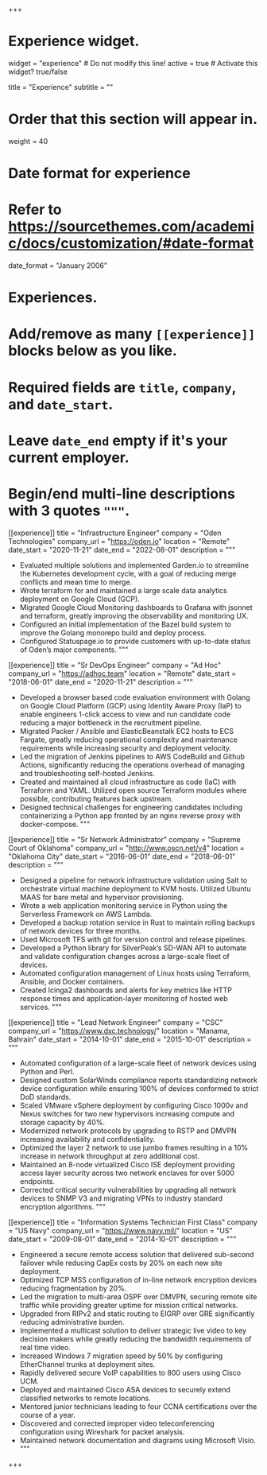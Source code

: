 +++
# Experience widget.
widget = "experience"  # Do not modify this line!
active = true  # Activate this widget? true/false

title = "Experience"
subtitle = ""

# Order that this section will appear in.
weight = 40

# Date format for experience
#   Refer to https://sourcethemes.com/academic/docs/customization/#date-format
date_format = "January 2006"

# Experiences.
#   Add/remove as many `[[experience]]` blocks below as you like.
#   Required fields are `title`, `company`, and `date_start`.
#   Leave `date_end` empty if it's your current employer.
#   Begin/end multi-line descriptions with 3 quotes `"""`.
[[experience]]
  title = "Infrastructure Engineer"
  company = "Oden Technologies"
  company_url = "https://oden.io"
  location = "Remote"
  date_start = "2020-11-21"
  date_end = "2022-08-01"
  description = """

- Evaluated multiple solutions and implemented Garden.io to streamline the Kubernetes development cycle, with a goal of reducing merge conflicts and mean time to merge.
- Wrote terraform for and maintained a large scale data analytics deployment on Google Cloud (GCP).
- Migrated Google Cloud Monitoring dashboards to Grafana with jsonnet and terraform, greatly improving the observability and monitoring UX.
- Configured an initial implementation of the Bazel build system to improve the Golang monorepo build and deploy process.
- Configured Statuspage.io to provide customers with up-to-date status of Oden’s major components.
  """

[[experience]]
  title = "Sr DevOps Engineer"
  company = "Ad Hoc"
  company_url = "https://adhoc.team"
  location = "Remote"
  date_start = "2018-06-01"
  date_end = "2020-11-21"
  description = """
- Developed a browser based code evaluation environment with Golang on Google Cloud Platform (GCP) using Identity Aware Proxy (IaP) to enable engineers 1-click access to view and run candidate code reducing a major bottleneck in the recruitment pipeline.
- Migrated Packer / Ansible and ElasticBeanstalk EC2 hosts to ECS Fargate, greatly reducing operational complexity and maintenance requirements while increasing security and deployment velocity.
- Led the migration of Jenkins pipelines to AWS CodeBuild and Github Actions, significantly reducing the operations overhead of managing and troubleshooting self-hosted Jenkins.
- Created and maintained all cloud infrastructure as code (IaC) with Terraform and YAML. Utilized open source Terraform modules where possible, contributing features back upstream.
- Designed technical challenges for engineering candidates including containerizing a Python app fronted by an nginx reverse proxy with docker-compose.
  """

[[experience]]
  title = "Sr Network Administrator"
  company = "Supreme Court of Oklahoma"
  company_url = "http://www.oscn.net/v4"
  location = "Oklahoma City"
  date_start = "2016-06-01"
  date_end = "2018-06-01"
  description = """
- Designed a pipeline for network infrastructure validation using Salt to orchestrate virtual machine deployment to KVM hosts. Utilized Ubuntu MAAS for bare metal and hypervisor provisioning.
- Wrote a web application monitoring service in Python using the Serverless Framework on AWS Lambda.
- Developed a backup rotation service in Rust to maintain rolling backups of network devices for three months.
- Used Microsoft TFS with git for version control and release pipelines.
- Developed a Python library for SilverPeak’s SD-WAN API to automate and validate configuration changes across a large-scale fleet of devices.
- Automated configuration management of Linux hosts using Terraform, Ansible, and Docker containers.
- Created Icinga2 dashboards and alerts for key metrics like HTTP response times and application-layer monitoring of hosted web services.
  """

[[experience]]
  title = "Lead Network Engineer"
  company = "CSC"
  company_url = "https://www.dxc.technology/"
  location = "Manama, Bahrain"
  date_start = "2014-10-01"
  date_end = "2015-10-01"
  description = """
- Automated configuration of a large-scale fleet of network devices using Python and Perl.
- Designed custom SolarWinds compliance reports standardizing network device configuration while ensuring 100% of devices conformed to strict DoD standards.
- Scaled VMware vSphere deployment by configuring Cisco 1000v and Nexus switches for two new hypervisors increasing compute and storage capacity by 40%.
- Modernized network protocols by upgrading to RSTP and DMVPN increasing availability and confidentiality.
- Optimized the layer 2 network to use jumbo frames resulting in a 10% increase in network throughput at zero additional cost.
- Maintained an 8-node virtualized Cisco ISE deployment providing access layer security across two network enclaves for over 5000 endpoints.
- Corrected critical security vulnerabilities by upgrading all network devices to SNMP V3 and migrating VPNs to industry standard encryption algorithms.
  """

[[experience]]
  title = "Information Systems Technician First Class"
  company = "US Navy"
  company_url = "https://www.navy.mil/"
  location = "US"
  date_start = "2009-08-01"
  date_end = "2014-10-01"
  description = """
- Engineered a secure remote access solution that delivered sub-second failover while reducing CapEx costs by 20% on each new site deployment.
- Optimized TCP MSS configuration of in-line network encryption devices reducing fragmentation by 20%.
- Led the migration to multi-area OSPF over DMVPN, securing remote site traffic while providing greater uptime for mission critical networks.
- Upgraded from RIPv2 and static routing to EIGRP over GRE significantly reducing administrative burden.
- Implemented a multicast solution to deliver strategic live video to key decision makers while greatly reducing the bandwidth requirements of real time video.
- Increased Windows 7 migration speed by 50% by configuring EtherChannel trunks at deployment sites.
- Rapidly delivered secure VoIP capabilities to 800 users using Cisco UCM.
- Deployed and maintained Cisco ASA devices to securely extend classified networks to remote locations.
- Mentored junior technicians leading to four CCNA certifications over the course of a year.
- Discovered and corrected improper video teleconferencing configuration using Wireshark for packet analysis. 
- Maintained network documentation and diagrams using Microsoft Visio.
  """

+++
